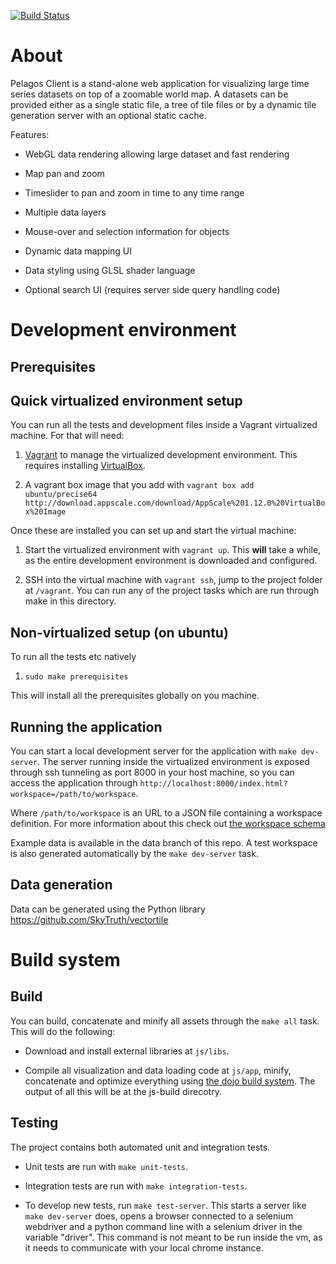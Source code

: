 [![Build Status](https://travis-ci.org/SkyTruth/pelagos-client.svg?branch=master)](https://travis-ci.org/SkyTruth/pelagos-client)

# About

Pelagos Client is a stand-alone web application for visualizing large time
series datasets on top of a zoomable world map. A datasets can be provided
either as a single static file, a tree of tile files or by a dynamic tile
generation server with an optional static cache.

Features:

* WebGL data rendering allowing large dataset and fast rendering

* Map pan and zoom

* Timeslider to pan and zoom in time to any time range

* Multiple data layers

* Mouse-over and selection information for objects

* Dynamic data mapping UI

* Data styling using GLSL shader language

* Optional search UI (requires server side query handling code)

# Development environment

## Prerequisites



## Quick virtualized environment setup

You can run all the tests and development files inside a Vagrant
virtualized machine. For that will need:

1. [Vagrant](http://www.vagrantup.com/) to manage the virtualized development
   environment. This requires installing
[VirtualBox](https://www.virtualbox.org/).

1. A vagrant box image that you add with `vagrant box add ubuntu/precise64 http://download.appscale.com/download/AppScale%201.12.0%20VirtualBox%20Image`

Once these are installed you can set up and start the virtual machine:

1. Start the virtualized environment with `vagrant up`. This **will** take a
   while, as the entire development environment is downloaded and configured.

1. SSH into the virtual machine with `vagrant ssh`, jump to the project folder
   at `/vagrant`. You can run any of the project tasks which are run through
   make in this directory.

## Non-virtualized setup (on ubuntu)

To run all the tests etc natively

1. `sudo make prerequisites`

This will install all the prerequisites globally on you machine.

## Running the application

You can start a local development server for the application with `make
dev-server`. The server running inside the virtualized environment is exposed
through ssh tunneling as port 8000 in your host machine, so you can access the
application through
`http://localhost:8000/index.html?workspace=/path/to/workspace`.

Where `/path/to/workspace` is an URL to a JSON file containing a workspace
definition. For more information about this check out [the workspace
schema](https://github.com/SkyTruth/pelagos-client/blob/master/docs/schema.md)

Example data is available in the data branch of this repo. A test workspace is
also generated automatically by the `make dev-server` task.

## Data generation

Data can be generated using the Python library https://github.com/SkyTruth/vectortile

# Build system

## Build

You can build, concatenate and minify all assets through the `make all` task.
This will do the following:

* Download and install external libraries at `js/libs`.

* Compile all visualization and data loading code at `js/app`, minify,
  concatenate and optimize everything using [the dojo build
  system](https://dojotoolkit.org/documentation/tutorials/1.10/build/index.html).
  The output of all this will be at the js-build direcotry.

## Testing

The project contains both automated unit and integration tests.

* Unit tests are run with `make unit-tests`.

* Integration tests are run with `make integration-tests`.

* To develop new tests, run `make test-server`. This starts a server
  like `make dev-server` does, opens a browser connected to a selenium webdriver
and a python command line with a selenium driver in the variable "driver". This
command is not meant to be run inside the vm, as it needs to communicate with
your local chrome instance.
